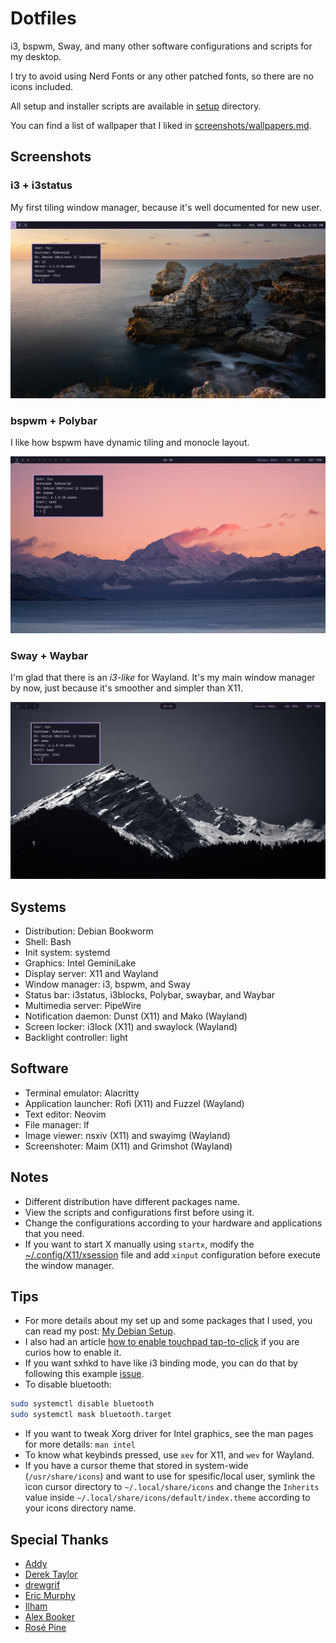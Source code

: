 # Dotfiles

i3, bspwm, Sway, and many other software configurations and scripts for my desktop.

I try to avoid using Nerd Fonts or any other patched fonts, so there are
no icons included.

All setup and installer scripts are available in [setup](setup/) directory.

You can find a list of wallpaper that I liked in
[screenshots/wallpapers.md](screenshots/wallpapers.md).

## Screenshots

### i3 + i3status

My first tiling window manager, because it's well documented for new user.

![i3 with i3status](screenshots/i3.png)

### bspwm + Polybar

I like how bspwm have dynamic tiling and monocle layout.

![bspwm with Polybar](screenshots/bspwm.png)

### Sway + Waybar

I'm glad that there is an _i3-like_ for Wayland. It's my main window
manager by now, just because it's smoother and simpler than X11.

![Sway with Waybar](screenshots/sway.png)

## Systems

- Distribution: Debian Bookworm
- Shell: Bash
- Init system: systemd
- Graphics: Intel GeminiLake
- Display server: X11 and Wayland
- Window manager: i3, bspwm, and Sway
- Status bar: i3status, i3blocks, Polybar, swaybar, and Waybar
- Multimedia server: PipeWire
- Notification daemon: Dunst (X11) and Mako (Wayland)
- Screen locker: i3lock (X11) and swaylock (Wayland)
- Backlight controller: light

## Software

- Terminal emulator: Alacritty
- Application launcher: Rofi (X11) and Fuzzel (Wayland)
- Text editor: Neovim
- File manager: lf
- Image viewer: nsxiv (X11) and swayimg (Wayland)
- Screenshoter: Maim (X11) and Grimshot (Wayland)

## Notes

- Different distribution have different packages name.
- View the scripts and configurations first before using it.
- Change the configurations according to your hardware and applications that
  you need.
- If you want to start X manually using `startx`, modify the
  [~/.config/X11/xsession](.config/X11/xsession) file and add `xinput`
  configuration before execute the window manager.

## Tips

- For more details about my set up and some packages that I used, you can read
  my post:
  [My Debian Setup](https://wahyuwiyoko.github.io/blog/linux/my-debian-setup-with-i3wm/).
- I also had an article
  [how to enable touchpad tap-to-click](https://wahyuwiyoko.github.io/blog/linux/enable-touchpad-tap-to-click/)
  if you are curios how to enable it.
- If you want sxhkd to have like i3 binding mode, you can do that by following
  this example [issue](https://github.com/baskerville/sxhkd/issues/58).
- To disable bluetooth:

```bash
sudo systemctl disable bluetooth
sudo systemctl mask bluetooth.target
```

- If you want to tweak Xorg driver for Intel graphics, see the man pages for
  more details: `man intel`
- To know what keybinds pressed, use `xev` for X11, and `wev` for Wayland.
- If you have a cursor theme that stored in system-wide (`/usr/share/icons`)
  and want to use for spesific/local user, symlink the icon cursor directory to
  `~/.local/share/icons` and change the `Inherits` value inside
  `~/.local/share/icons/default/index.theme` according to your icons directory
  name.

## Special Thanks

- [Addy](https://github.com/addy-dclxvi)
- [Derek Taylor](https://gitlab.com/dwt1)
- [drewgrif](https://github.com/drewgrif)
- [Eric Murphy](https://github.com/ericmurphyxyz)
- [Ilham](https://github.com/ilhamisbored)
- [Alex Booker](https://github.com/bookercodes)
- [Rosé Pine](https://rosepinetheme.com/)
